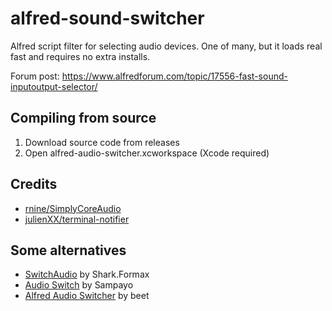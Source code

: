 # alfred-sound-switcher
Alfred script filter for selecting audio devices. One of many, but it loads real fast and requires no extra installs.

Forum post: https://www.alfredforum.com/topic/17556-fast-sound-inputoutput-selector/

## Compiling from source
1. Download source code from releases
2. Open alfred-audio-switcher.xcworkspace (Xcode required)

## Credits
- [rnine/SimplyCoreAudio](https://github.com/rnine/SimplyCoreAudio)
- [julienXX/terminal-notifier](https://github.com/julienXX/terminal-notifier)

## Some alternatives
- [SwitchAudio](https://www.alfredforum.com/topic/18757-switchaudio-yet-another-audio-device-switcher/) by Shark.Formax
- [Audio Switch](https://www.alfredforum.com/topic/1744-switch-between-audio-input-and-output/#comment-8942) by Sampayo
- [Alfred Audio Switcher](https://www.alfredforum.com/topic/19107-audio-switcher/#comment-99550) by beet

